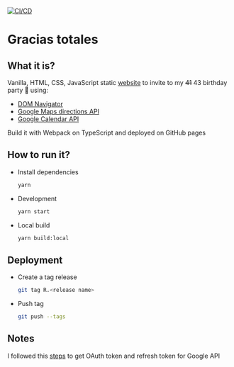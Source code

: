 [![CI/CD](https://github.com/pataruco/gracias-totales/actions/workflows/ci.yml/badge.svg)](https://github.com/pataruco/gracias-totales/actions/workflows/ci.yml)

# Gracias totales

## What it is?

Vanilla, HTML, CSS, JavaScript static [website](https://pataruco.github.io/gracias-totales/) to invite to my ~~41~~ 43 birthday party 🎂 using:

- [DOM Navigator](https://developer.mozilla.org/en-US/docs/Web/API/Navigator)
- [Google Maps directions API](https://developers.google.com/maps/documentation/javascript/directions)
- [Google Calendar API](https://developers.google.com/calendar/v3/reference)

Build it with Webpack on TypeScript and deployed on GitHub pages

## How to run it?

- Install dependencies

  ```sh
  yarn
  ```

- Development

  ```sh
  yarn start
  ```

- Local build

  ```sh
  yarn build:local
  ```

## Deployment

- Create a tag release
  ```sh
  git tag R.<release name>
  ```
- Push tag
  ```sh
  git push --tags
  ```

## Notes

I followed this [steps](https://medium.com/@pablo127/google-api-authentication-with-oauth-2-on-the-example-of-gmail-a103c897fd98) to get OAuth token and refresh token for Google API
